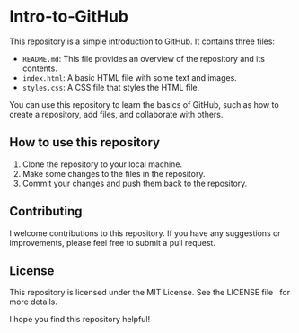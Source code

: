 # Intro-to-GitHub

This repository is a simple introduction to GitHub. It contains three files:

- `README.md`: This file provides an overview of the repository and its contents.
- `index.html`: A basic HTML file with some text and images.
- `styles.css`: A CSS file that styles the HTML file.

You can use this repository to learn the basics of GitHub, such as how to create a repository, add files, and collaborate with others.

## How to use this repository

1. Clone the repository to your local machine.
2. Make some changes to the files in the repository.
3. Commit your changes and push them back to the repository.

## Contributing

I welcome contributions to this repository. If you have any suggestions or improvements, please feel free to submit a pull request.   


## License

This repository is licensed under the MIT License. See the LICENSE file   
 for more details.

I hope you find this repository helpful!
